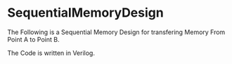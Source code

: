 # SequentialMemoryDesign
The Following is a Sequential Memory Design for transfering Memory From Point A to Point B.

The Code is written in Verilog.
